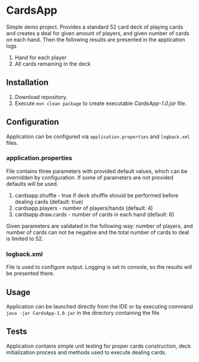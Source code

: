 # CardsApp
Simple demo project. Provides a standard 52 card deck of playing cards and creates a deal for given amount of players, 
and given number of cards on each hand. Then the following results are presented in the application logs
1. Hand for each player
2. All cards remaining in the deck

## Installation
1. Download repository.
2. Execute `mvn clean package` to create executable _CardsApp-1.0.jar_ file.

## Configuration
Application can be configured via `application.properties` and `logback.xml` files.

### application.properties
File contains three parameters with provided default values, which can be overridden by configuration.
If some of parameters are not provided defaults will be used.
1. cardsapp.shuffle - true if deck shuffle should be performed before dealing cards (default: true)
2. cardsapp.players - number of players/hands (default: 4)
3. cardsapp.draw.cards - number of cards in each hand (default: 6)

Given parameters are validated in the following way:
number of players, and number of cards can not be negative
and the total number of cards to deal is limited to 52. 

### logback.xml
File is used to configure output. Logging is set to console, so the results will be presented there. 

## Usage
Application can be launched directly from the IDE or by executing command `java -jar CardsApp-1.0.jar` 
in the directory containing the file.  

## Tests
Application contains simple unit testing for proper cards construction, deck initialization process 
and methods used to execute dealing cards. 
